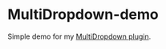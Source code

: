 # MultiDropdown-demo

Simple demo for my [MultiDropdown plugin](https://github.com/SamuelTurner/multidropdown).
